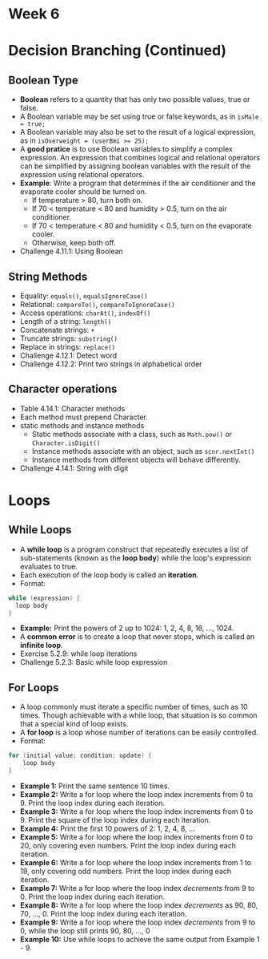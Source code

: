 # Week 6
# Decision Branching (Continued)

## Boolean Type
- **Boolean** refers to a quantity that has only two possible values, true or false.
- A Boolean variable may be set using true or false keywords, as in `isMale = true;`
- A Boolean variable may also be set to the result of a logical expression, as in `isOverweight = (userBmi >= 25);`
- A **good pratice** is to use Boolean variables to simplify a complex expression. An expression that combines logical and relational operators can be simplified by assigning boolean variables with the result of the expression using relational operators.
- **Example**: Write a program that determines if the air conditioner and the evaporate cooler should be turned on.
  - If temperature > 80, turn both on.
  - If 70 < temperature < 80 and humidity > 0.5, turn on the air conditioner.
  - If 70 < temperature < 80 and humidity < 0.5, turn on the evaporate cooler.
  - Otherwise, keep both off.
- Challenge 4.11.1: Using Boolean

## String Methods
- Equality: `equals()`, `equalsIgnoreCase()`
- Relational: `compareTo()`, `compareToIgnoreCase()`
- Access operations: `charAt()`, `indexOf()`
- Length of a string: `length()`
- Concatenate strings: `+`
- Truncate strings: `substring()`
- Replace in strings: `replace()`
- Challenge 4.12.1: Detect word
- Challenge 4.12.2: Print two strings in alphabetical order

## Character operations
- Table 4.14.1: Character methods
- Each method must prepend Character.
- static methods and instance methods
  - Static methods associate with a class, such as `Math.pow()` or `Character.isDigit()`
  - Instance methods associate with an object, such as `scnr.nextInt()`
  - Instance methods from different objects will behave differently.
- Challenge 4.14.1: String with digit

# Loops

## While Loops
- A **while loop** is a program construct that repeatedly executes a list of sub-statements (known as the **loop body**) while the loop's expression evaluates to true.
- Each execution of the loop body is called an **iteration**.
- Format:
```java
while (expression) {
  loop body
}
```
- **Example:** Print the powers of 2 up to 1024: 1, 2, 4, 8, 16, ..., 1024.
- A **common error** is to create a loop that never stops, which is called an **infinite loop**.
- Exercise 5.2.9: while loop iterations
- Challenge 5.2.3: Basic while loop expression


## For Loops
- A loop commonly must iterate a specific number of times, such as 10 times. Though achievable with a while loop, that situation is so common that a special kind of loop exists. 
- A **for loop** is a loop whose number of iterations can be easily controlled.
- Format:
```java
for (initial value; condition; update) {
    loop body
}
```
- **Example 1:** Print the same sentence 10 times.
- **Example 2:** Write a for loop where the loop index increments from 0 to 9. Print the loop index during each iteration.
- **Example 3:** Write a for loop where the loop index increments from 0 to 9. Print the square of the loop index during each iteration.
- **Example 4:** Print the first 10 powers of 2: 1, 2, 4, 8, ...
- **Example 5:** Write a for loop where the loop index increments from 0 to 20, only covering even numbers. Print the loop index during each iteration.
- **Example 6:** Write a for loop where the loop index increments from 1 to 19, only covering odd numbers. Print the loop index during each iteration.
- **Example 7:** Write a for loop where the loop index *decrements* from 9 to 0. Print the loop index during each iteration.
- **Example 8:** Write a for loop where the loop index *decrements* as 90, 80, 70, ..., 0. Print the loop index during each iteration.
- **Example 9:** Write a for loop where the loop index *decrements* from 9 to 0, while the loop still prints 90, 80, ..., 0
- **Example 10:** Use while loops to achieve the same output from Example 1 - 9.
